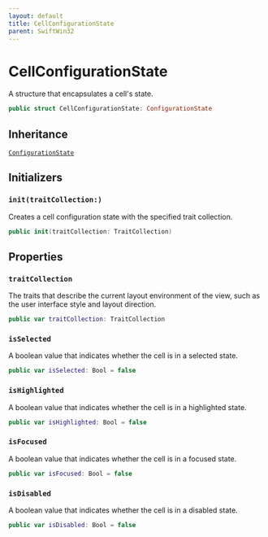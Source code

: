 ```yaml
---
layout: default
title: CellConfigurationState
parent: SwiftWin32
---
```

# CellConfigurationState

A structure that encapsulates a cell's state.

``` swift
public struct CellConfigurationState: ConfigurationState 
```

## Inheritance

[`ConfigurationState`](https://compnerd.github.io/swift-win32/SwiftWin32/ConfigurationState)

## Initializers

### `init(traitCollection:)`

Creates a cell configuration state with the specified trait collection.

``` swift
public init(traitCollection: TraitCollection) 
```

## Properties

### `traitCollection`

The traits that describe the current layout environment of the view, such
as the user interface style and layout direction.

``` swift
public var traitCollection: TraitCollection
```

### `isSelected`

A boolean value that indicates whether the cell is in a selected state.

``` swift
public var isSelected: Bool = false
```

### `isHighlighted`

A boolean value that indicates whether the cell is in a highlighted state.

``` swift
public var isHighlighted: Bool = false
```

### `isFocused`

A boolean value that indicates whether the cell is in a focused state.

``` swift
public var isFocused: Bool = false
```

### `isDisabled`

A boolean value that indicates whether the cell is in a disabled state.

``` swift
public var isDisabled: Bool = false
```
